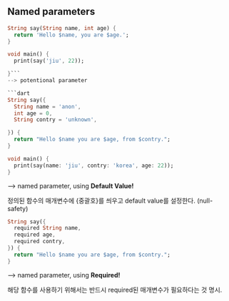 
## Named parameters

```dart
String say(String name, int age) {
  return 'Hello $name, you are $age.';
}

void main() {
  print(say('jiu', 22));

}```
--> potentional parameter

```dart
String say({
  String name = 'anon',
  int age = 0,
  String contry = 'unknown',

}) {
  return "Hello $name you are $age, from $contry.";
}

void main() {
  print(say(name: 'jiu', contry: 'korea', age: 22));
}
```
--> named parameter, using **Default Value!**

정의된 함수의 매개변수에 {중괄호}를 씌우고 default value를 설정한다. (null-safety)

```dart
String say({
  required String name,
  required age,
  required contry,
}) {
  return "Hello $name you are $age, from $contry.";
}
```
-->  named parameter, using **Required!**

해당 함수를 사용하기 위해서는 반드시 required된 매개변수가 필요하다는 것 명시.


